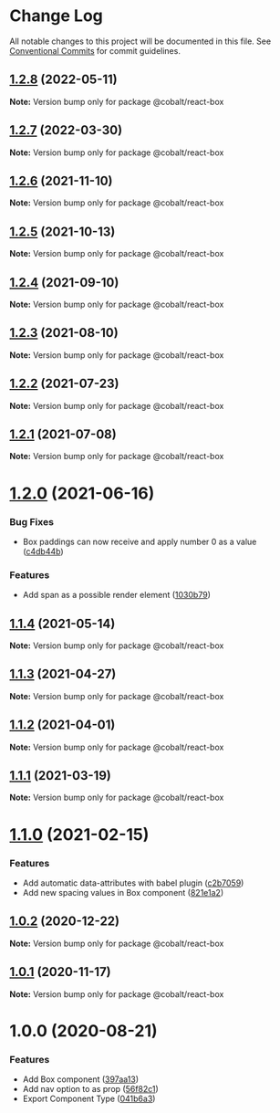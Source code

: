 # Change Log

All notable changes to this project will be documented in this file.
See [Conventional Commits](https://conventionalcommits.org) for commit guidelines.

## [1.2.8](https://github.com/Talkdesk/cobalt/compare/@cobalt/react-box@1.2.7...@cobalt/react-box@1.2.8) (2022-05-11)

**Note:** Version bump only for package @cobalt/react-box





## [1.2.7](https://github.com/Talkdesk/cobalt/compare/@cobalt/react-box@1.2.6...@cobalt/react-box@1.2.7) (2022-03-30)

**Note:** Version bump only for package @cobalt/react-box





## [1.2.6](https://github.com/Talkdesk/cobalt/compare/@cobalt/react-box@1.2.5...@cobalt/react-box@1.2.6) (2021-11-10)

**Note:** Version bump only for package @cobalt/react-box





## [1.2.5](https://github.com/Talkdesk/cobalt/compare/@cobalt/react-box@1.2.4...@cobalt/react-box@1.2.5) (2021-10-13)

**Note:** Version bump only for package @cobalt/react-box





## [1.2.4](https://github.com/Talkdesk/cobalt/compare/@cobalt/react-box@1.2.3...@cobalt/react-box@1.2.4) (2021-09-10)

**Note:** Version bump only for package @cobalt/react-box





## [1.2.3](https://github.com/Talkdesk/cobalt/compare/@cobalt/react-box@1.2.2...@cobalt/react-box@1.2.3) (2021-08-10)

**Note:** Version bump only for package @cobalt/react-box





## [1.2.2](https://github.com/Talkdesk/cobalt/compare/@cobalt/react-box@1.2.1...@cobalt/react-box@1.2.2) (2021-07-23)

**Note:** Version bump only for package @cobalt/react-box





## [1.2.1](https://github.com/Talkdesk/cobalt/compare/@cobalt/react-box@1.2.0...@cobalt/react-box@1.2.1) (2021-07-08)

**Note:** Version bump only for package @cobalt/react-box





# [1.2.0](https://github.com/Talkdesk/cobalt/compare/@cobalt/react-box@1.1.4...@cobalt/react-box@1.2.0) (2021-06-16)


### Bug Fixes

* Box paddings can now receive and apply number 0 as a value ([c4db44b](https://github.com/Talkdesk/cobalt/commit/c4db44bf01bbb44af1c0215a927f5654fecf62fd))


### Features

* Add span as a possible render element ([1030b79](https://github.com/Talkdesk/cobalt/commit/1030b797d2759004904efe5fe1526be4b92cee1a))





## [1.1.4](https://github.com/Talkdesk/cobalt/compare/@cobalt/react-box@1.1.3...@cobalt/react-box@1.1.4) (2021-05-14)

**Note:** Version bump only for package @cobalt/react-box





## [1.1.3](https://github.com/Talkdesk/cobalt/compare/@cobalt/react-box@1.1.2...@cobalt/react-box@1.1.3) (2021-04-27)

**Note:** Version bump only for package @cobalt/react-box





## [1.1.2](https://github.com/Talkdesk/cobalt/compare/@cobalt/react-box@1.1.1...@cobalt/react-box@1.1.2) (2021-04-01)

**Note:** Version bump only for package @cobalt/react-box





## [1.1.1](https://github.com/Talkdesk/cobalt/compare/@cobalt/react-box@1.1.0...@cobalt/react-box@1.1.1) (2021-03-19)

**Note:** Version bump only for package @cobalt/react-box





# [1.1.0](https://github.com/Talkdesk/cobalt/compare/@cobalt/react-box@1.0.2...@cobalt/react-box@1.1.0) (2021-02-15)


### Features

* Add automatic data-attributes with babel plugin ([c2b7059](https://github.com/Talkdesk/cobalt/commit/c2b7059bce5aa329b6154294793fa9b2c5f6cd82))
* Add new spacing values in Box component ([821e1a2](https://github.com/Talkdesk/cobalt/commit/821e1a2a7cb78422bace1368fa5004e4af49a19b))





## [1.0.2](https://github.com/Talkdesk/cobalt/compare/@cobalt/react-box@1.0.1...@cobalt/react-box@1.0.2) (2020-12-22)

**Note:** Version bump only for package @cobalt/react-box





## [1.0.1](https://github.com/Talkdesk/cobalt/compare/@cobalt/react-box@1.0.0...@cobalt/react-box@1.0.1) (2020-11-17)

**Note:** Version bump only for package @cobalt/react-box





# 1.0.0 (2020-08-21)


### Features

* Add Box component ([397aa13](https://github.com/Talkdesk/cobalt/commit/397aa130f8e7f80491f14a5afc3faff41a1bbf3a))
* Add nav option to as prop ([56f82c1](https://github.com/Talkdesk/cobalt/commit/56f82c18c7ec7b966575eb488ff26969e5c2dbb1))
* Export Component Type ([041b6a3](https://github.com/Talkdesk/cobalt/commit/041b6a3a16b54b4e9a9b6b623bb3294313ef1aa0))

